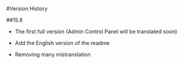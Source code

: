 #Version History

##15.8
* The first full version (Admin Control Panel will be translated soon) <br/>
+ Add the English version of the readme <br/>
- Removing many mistranslation